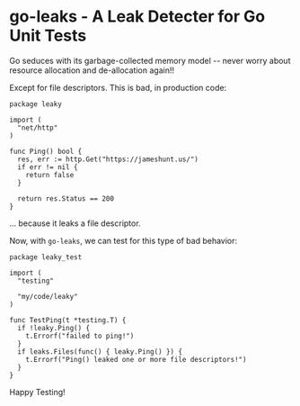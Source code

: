 go-leaks - A Leak Detecter for Go Unit Tests
============================================

Go seduces with its garbage-collected memory model -- never worry
about resource allocation and de-allocation again!!

Except for file descriptors.  This is bad, in production code:

    package leaky

    import (
      "net/http"
    )

    func Ping() bool {
      res, err := http.Get("https://jameshunt.us/")
      if err != nil {
        return false
      }

      return res.Status == 200
    }

... because it leaks a file descriptor.

Now, with `go-leaks`, we can test for this type of bad behavior:

    package leaky_test

    import (
      "testing"

      "my/code/leaky"
    )

    func TestPing(t *testing.T) {
      if !leaky.Ping() {
        t.Errorf("failed to ping!")
      }
      if leaks.Files(func() { leaky.Ping() }) {
        t.Errorf("Ping() leaked one or more file descriptors!")
      }
    }

Happy Testing!
